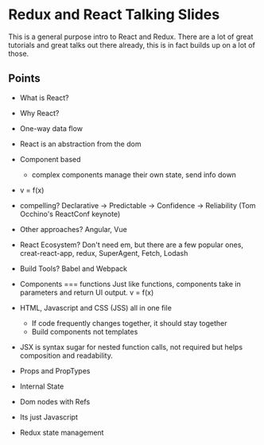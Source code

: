 # Redux and React Talking Slides

This is a general purpose intro to React and Redux. There are a lot of great tutorials and great talks out there already, this is in fact builds up on a lot of those.

## Points

* What is React?
* Why React?
* One-way data flow
* React is an abstraction from the dom
* Component based
  * complex components manage their own state, send info down
* v = f(x)
* compelling? Declarative -> Predictable -> Confidence -> Reliability (Tom Occhino's ReactConf keynote)
* Other approaches? Angular, Vue
* React Ecosystem? Don't need em, but there are a few popular ones, creat-react-app, redux, SuperAgent, Fetch, Lodash
* Build Tools? Babel and Webpack

* Components === functions
  Just like functions, components take in parameters and return UI output. v = f(x)

* HTML, Javascript and CSS (JSS) all in one file
  * If code frequently changes together, it should stay together
  * Build components not templates
* JSX is syntax sugar for nested function calls, not required but helps composition and readability.

* Props and PropTypes
* Internal State
* Dom nodes with Refs
* Its just Javascript

* Redux state management
